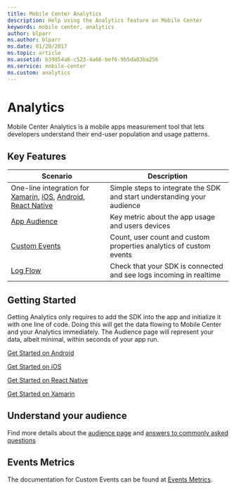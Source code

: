 ```yaml
---
title: Mobile Center Analytics
description: Help using the Analytics feature on Mobile Center
keywords: mobile center, analytics
author: blparr
ms.author: blparr
ms.date: 01/20/2017
ms.topic: article
ms.assetid: b39854a6-c523-4a66-bef6-9b5da03ba256
ms.service: mobile-center
ms.custom: analytics
---
```


# Analytics

Mobile Center Analytics is a mobile apps measurement tool that lets developers understand their end-user population and usage patterns.

## Key Features

| Scenario | Description |
|--|--|
| One-line integration for [Xamarin](~/sdk/getting-started/xamarin.md), [iOS](~/analytics/ios.md), [Android](~/analytics/android.md), [React Native](~/analytics/react-native.md) | Simple steps to integrate the SDK and start understanding your audience|
| [App Audience](~/analytics/understand-audience.md) | Key metric about the app usage and users devices|
| [Custom Events](~/analytics/understand-events.md)| Count, user count and custom properties analytics of custom events|
| [Log Flow](~/analytics/understand-log-flow.md)| Check that your SDK is connected and see logs incoming in realtime|

## Getting Started

Getting Analytics only requires to add the SDK into the app and initialize it with one line of code.
Doing this will get the data flowing to Mobile Center and your Analytics immediately.
The Audience page will represent your data, albeit minimal, within seconds of your app run.

[Get Started on Android](~/analytics/android.md)

[Get Started on iOS](~/analytics/ios.md)

[Get Started on React Native](~/analytics/react-native.md)

[Get Started on Xamarin](~/sdk/getting-started/xamarin.md)

## Understand your audience

Find more details about the [audience page](~/analytics/understand-audience.md) and [answers to commonly asked questions](~/analytics/faq.md)

## Events Metrics

The documentation for Custom Events can be found at [Events Metrics](~/analytics/understand-events.md).
